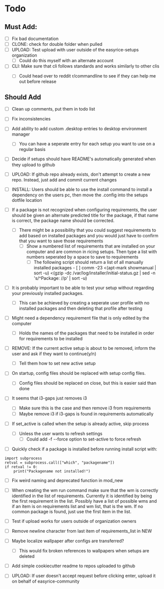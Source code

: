 # Todo

## Must Add:
- [ ] Fix bad documentation
- [ ] CLONE: check for double folder when pulled
- [ ] UPLOAD: Test upload with user outside of the easyrice-setups organization
  - [ ] Could do this myself with an alternate account
- [ ] CLI: Make sure that cli follows standards and works similarly to other clis
  - [ ] Could head over to reddit r/commandline to see if they can help me out before release


## Should Add

- [ ] Clean up comments, put them in todo list
- [ ] Fix inconsistencies
- [ ] Add ability to add custom .desktop entries to desktop environment manager
 	- [ ] You can have a seperate entry for each setup you want to use on a regular basis
- [ ] Decide if setups should have README's automatically generated when they upload to github
- [ ] UPLOAD: If github repo already exists, don't attempt to create a new repo. Instead, just add and commit current changes
- [ ] INSTALL: Users should be able to use the install command to install a dependency on the users pc, then move the .config into the setups dotfile location

- [ ] If a package is not recognized when configuring requirements, the user should be given an alternate predicted title for the package, if that name is correct, the package  name should be corrected.
  - [ ] There might be a possibility that you could suggest requirements to add based on installed packages and you would just have to confirm that you want to save those  requirements
    - [ ] Show a numbered list of requirements that are installed on your computer and are common in ricing setups. Then type a list with numbers seperated by a space to save to  requirements
      - [ ] The following script should return a list of all manually installed packages
 			  - [ ] comm -23 <(apt-mark showmanual | sort -u) <(gzip -dc /var/log/installer/initial-status.gz | sed -n 's/^Package: //p' | sort -u)

- [ ] It is probably important to be able to test your setup without regarding your previously installed packages.
  - [ ] This can be achieved by creating a seperate user profile with no installed packages and then deleting that profile after testing

- [ ] Might need a dependency requirement file that is only edited by the computer
   - [ ] Holds the names of the packages that need to be installed in order for requirements to be installed

- [ ] REMOVE: If the current active setup is about to be removed, inform the user and ask if they want to continue(y/n)
  - [ ] Tell them how to set new active setup

- [ ] On startup, config files should be replaced with setup config files.
  - [ ] Config files should be replaced on close, but this is easier said than done

- [ ] It seems that i3-gaps just removes i3
  - [ ] Make sure this is the case and then remove i3 from requirements
  - [ ] Maybe remove i3 if i3-gaps is found in requirements automatically

- [ ] If set_active is called when the setup is already active, skip process
  - [ ] Unless the user wants to refresh settings
    - [ ] Could add -f --force option to set-active to force refresh

- [ ] Quickly check if a package is installed before running install script with:

```
import subprocess
retval = subprocess.call(["which", "packagename"])
if retval != 0:
    print("Packagename not installed!")
```
- [ ] Fix weird naming and deprecated function in mod_new
- [ ] When creating the wm run command make sure that the wm is correctly identified in the list of requirements. Currently it is identified by being the first requirement in the list. Possibly have a list of possible wms and if an item is on requirements list and wm list, that is the wm. If no common package is found, just use the first item in the list.

- [ ] Test if upload works for users outside of organization owners

- [ ] Remove newline character from last item of requirements_list in NEW

- [ ] Maybe localize wallpaper after configs are transferred?
  - [ ] This would fix broken references to wallpapers when setups are deleted

- [ ] Add simple cookiecutter readme to repos uploaded to github

- [ ] UPLOAD: If user doesn't accept request before clicking enter, upload it on behalf of easyrice-community
